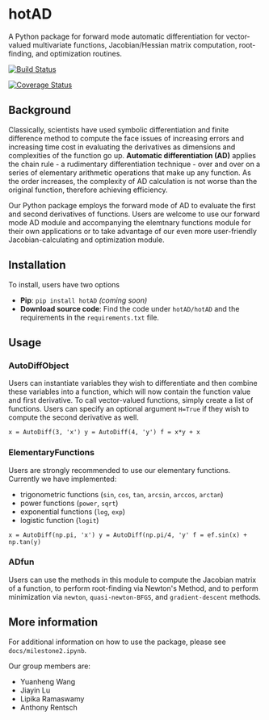 # hotAD

A Python package for forward mode automatic differentiation for vector-valued multivariate functions, Jacobian/Hessian matrix computation, root-finding, and optimization routines.

[![Build Status](https://travis-ci.org/CS207ProjectGroup8/cs207-FinalProject.svg?branch=master)](https://travis-ci.org/CS207ProjectGroup8/cs207-FinalProject.svg?branch=master)

[![Coverage Status](https://coveralls.io/repos/github/CS207ProjectGroup8/cs207-FinalProject/badge.svg?branch=master)](https://coveralls.io/github/CS207ProjectGroup8/cs207-FinalProject?branch=master)

## Background
Classically, scientists have used symbolic differentiation and finite difference method to compute the face issues of increasing errors and increasing time cost in evaluating the derivatives as dimensions and complexities of the function go up. **Automatic differentiation (AD)** applies the chain rule - a rudimentary differentiation technique - over and over on a series of elementary arithmetic operations that make up any function. As the order increases, the complexity of AD calculation is not worse than the original function, therefore achieving efficiency.

Our Python package employs the forward mode of AD to evaluate the first and second derivatives of functions. Users are welcome to use our forward mode AD module and accompanying the elemtnary functions module for their own applications or to take advantage of our even more user-friendly Jacobian-calculating and optimization module. 

## Installation
To install, users have two options

* **Pip**: `pip install hotAD` *(coming soon)*
* **Download source code**: Find the code under `hotAD/hotAD` and the requirements in the `requirements.txt` file.

## Usage

### AutoDiffObject
Users can instantiate variables they wish to differentiate and then combine these variables into a function, which will now contain the function value and first derivative. To call vector-valued functions, simply create a list of functions. Users can specify an optional argument `H=True` if they wish to compute the second derivative as well.

`x = AutoDiff(3, 'x')
y = AutoDiff(4, 'y')
f = x*y + x`

### ElementaryFunctions
Users are strongly recommended to use our elementary functions. Currently we have implemented:
* trigonometric functions (`sin`, `cos`, `tan`, `arcsin`, `arccos`, `arctan`)
* power functions (`power`, `sqrt`)
* exponential functions (`log`, `exp`)
* logistic function (`logit`)

`x = AutoDiff(np.pi, 'x')
y = AutoDiff(np.pi/4, 'y'
f = ef.sin(x) + np.tan(y)`

### ADfun
Users can use the methods in this module to compute the Jacobian matrix of a function, to perform root-finding via Newton's Method, and to perform minimization via `newton`, `quasi-newton-BFGS`, and `gradient-descent` methods.

## More information
For additional information on how to use the package, please see `docs/milestone2.ipynb`.

Our group members are:

* Yuanheng Wang
* Jiayin Lu
* Lipika Ramaswamy
* Anthony Rentsch